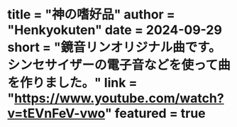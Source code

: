 title = "神の嗜好品"
author = "Henkyokuten"
date = 2024-09-29
short = "鏡音リンオリジナル曲です。シンセサイザーの電子音などを使って曲を作りました。"
link = "https://www.youtube.com/watch?v=tEVnFeV-vwo"
featured = true
===

